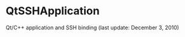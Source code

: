 QtSSHApplication
================

Qt/C++ application and SSH binding (last update: December 3, 2010)